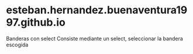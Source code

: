 # esteban.hernandez.buenaventura1997.github.io
Banderas con select
Consiste  mediante un select, seleccionar la bandera escogida
